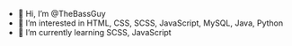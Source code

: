 - 👋 Hi, I’m @TheBassGuy
- 👀 I’m interested in HTML, CSS, SCSS, JavaScript, MySQL, Java, Python
- 🌱 I’m currently learning SCSS, JavaScript

<!---
TheBassGuy/TheBassGuy is a ✨ special ✨ repository because its `README.md` (this file) appears on your GitHub profile.
You can click the Preview link to take a look at your changes.
--->
